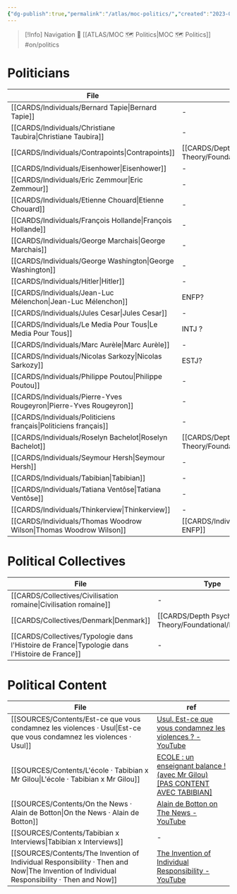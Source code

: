 ```yaml
---
{"dg-publish":true,"permalink":"/atlas/moc-politics/","created":"2023-02-19T16:07:17.175+01:00","updated":"2023-04-21T09:34:41.502+02:00"}
---
```


> [!Info] Navigation 💠
> [[ATLAS/MOC 🗺️ Politics\|MOC 🗺️ Politics]]  #on/politics 

# Politicians
| File                                                                  | Type                                                         | language |
| --------------------------------------------------------------------- | ------------------------------------------------------------ | -------- |
| [[CARDS/Individuals/Bernard Tapie\|Bernard Tapie]]                 | \-                                                           | fr       |
| [[CARDS/Individuals/Christiane Taubira\|Christiane Taubira]]       | \-                                                           | \-       |
| [[CARDS/Individuals/Contrapoints\|Contrapoints]]                   | [[CARDS/Depth Psychology Theory/Foundational/INFJ\|INFJ]] | \-       |
| [[CARDS/Individuals/Eisenhower\|Eisenhower]]                       | \-                                                           | \-       |
| [[CARDS/Individuals/Eric Zemmour\|Eric Zemmour]]                   | \-                                                           | fr       |
| [[CARDS/Individuals/Etienne Chouard\|Etienne Chouard]]             | \-                                                           | fr       |
| [[CARDS/Individuals/François Hollande\|François Hollande]]         | \-                                                           | \-       |
| [[CARDS/Individuals/George Marchais\|George Marchais]]             | \-                                                           | \-       |
| [[CARDS/Individuals/George Washington\|George Washington]]         | \-                                                           | \-       |
| [[CARDS/Individuals/Hitler\|Hitler]]                               | \-                                                           | \-       |
| [[CARDS/Individuals/Jean-Luc Mélenchon\|Jean-Luc Mélenchon]]       | ENFP?                                                        | fr       |
| [[CARDS/Individuals/Jules Cesar\|Jules Cesar]]                     | \-                                                           | en / fr  |
| [[CARDS/Individuals/Le Media Pour Tous\|Le Media Pour Tous]]       | INTJ ?                                                       | fr       |
| [[CARDS/Individuals/Marc Aurèle\|Marc Aurèle]]                     | \-                                                           | \-       |
| [[CARDS/Individuals/Nicolas Sarkozy\|Nicolas Sarkozy]]             | ESTJ?                                                        | fr       |
| [[CARDS/Individuals/Philippe Poutou\|Philippe Poutou]]             | \-                                                           | \-       |
| [[CARDS/Individuals/Pierre-Yves Rougeyron\|Pierre-Yves Rougeyron]] | \-                                                           | fr       |
| [[CARDS/Individuals/Politiciens français\|Politiciens français]]   | \-                                                           | \-       |
| [[CARDS/Individuals/Roselyn Bachelot\|Roselyn Bachelot]]           | [[CARDS/Depth Psychology Theory/Foundational/ESFP\|ESFP]] | fr       |
| [[CARDS/Individuals/Seymour Hersh\|Seymour Hersh]]                 | \-                                                           | \-       |
| [[CARDS/Individuals/Tabibian\|Tabibian]]                           | \-                                                           | fr       |
| [[CARDS/Individuals/Tatiana Ventôse\|Tatiana Ventôse]]             | \-                                                           | fr       |
| [[CARDS/Individuals/Thinkerview\|Thinkerview]]                     | \-                                                           | fr       |
| [[CARDS/Individuals/Thomas Woodrow Wilson\|Thomas Woodrow Wilson]] | [[CARDS/Individuals/-ENFP\|-ENFP]]                        | \-       |


# Political Collectives 
| File                                                                                              | Type                                                         |
| ------------------------------------------------------------------------------------------------- | ------------------------------------------------------------ |
| [[CARDS/Collectives/Civilisation romaine\|Civilisation romaine]]                               | \-                                                           |
| [[CARDS/Collectives/Denmark\|Denmark]]                                                         | [[CARDS/Depth Psychology Theory/Foundational/ISTP\|ISTP]] |
| [[CARDS/Collectives/Typologie dans l'Histoire de France\|Typologie dans l'Histoire de France]] | \-                                                           |


# Political Content
| File                                                                                                                                         | ref                                                                                                                        |
| -------------------------------------------------------------------------------------------------------------------------------------------- | -------------------------------------------------------------------------------------------------------------------------- |
| [[SOURCES/Contents/Est-ce que vous condamnez les violences · Usul\|Est-ce que vous condamnez les violences · Usul]]                       | [Usul. Est-ce que vous condamnez les violences ? - YouTube](https://www.youtube.com/watch?v=L6OW3C-Y3fU)                   |
| [[SOURCES/Contents/L'école · Tabibian x Mr Gilou\|L'école · Tabibian x Mr Gilou]]                                                         | [ECOLE : un enseignant balance ! (avec Mr Gilou) [PAS CONTENT AVEC TABIBIAN]](https://www.youtube.com/watch?v=HtASaZOlxUU) |
| [[SOURCES/Contents/On the News · Alain de Botton\|On the News · Alain de Botton]]                                                         | [Alain de Botton on The News - YouTube](https://www.youtube.com/watch?v=SNr-AoFLjok&t=3s)                                  |
| [[SOURCES/Contents/Tabibian x Interviews\|Tabibian x Interviews]]                                                                         | \-                                                                                                                         |
| [[SOURCES/Contents/The Invention of Individual Responsibility · Then and Now\|The Invention of Individual Responsibility · Then and Now]] | [The Invention of Individual Responsibility - YouTube](https://youtu.be/tp4FGAv2gks)                                       |
